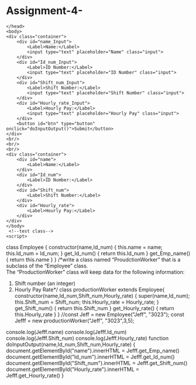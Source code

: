 # Assignment-4-

<html>
    <head>

    </head>
    <body>
    <div class="container">
        <div id="name_Input">
            <Label>Name:</Label>
            <input type="text" placeholder="Name" class="input">
        </div>
        <div id="Id_num_Input">
            <Label>ID Number:</Label>
            <input type="text" placeholder="ID Number" class="input">
        </div>
        <div id="Shift_num_Input">
            <Label>Shift Number:</Label>
            <input type="text" placeholder="Shift Number" class="input">
        </div>
        <div id="Hourly_rate_Input">
            <Label>Hourly Pay:</Label>
            <input type="text" placeholder="Hourly Pay" class="input">
        </div>
        <button id="btn" type="button" onclick="doInputOutput()">Submit</button>
    </div>
    <br/>
    <br/>
    <br/>
    <div class="container">
        <div id="name">
            <Label>Name:</Label>
        </div>
        <div id="Id_num">
            <Label>ID Number:</Label>
        </div>
        <div id="Shift_num">
            <Label>Shift Number:</Label>
        </div>
        <div id="Hourly_rate">
            <Label>Hourly Pay:</Label>
        </div>
    </div>
    </body>
     <!--test class--> 
    <script>
class Employee {
    constructor(name,Id_num) {
        this.name = name;
        this.Id_num = Id_num;
    }
    get_Id_num() {
        return this.Id_num
    }
    get_Emp_name() {
        return this.name
    }
}
/*write a class named “ProudctionWorker” that is a subclass of the “Employee” class.  
The “ProductionWorker” class will keep data for the following information:
1. Shift number (an integer)
2. Hourly Pay Rate*/
class productionWorker extends Employee{
    constructor(name,Id_num,Shift_num,Hourly_rate) {
        super(name,Id_num);
        this.Shift_num = Shift_num;
        this.Hourly_rate = Hourly_rate;
    }
    get_Shift_num() {
        return this.Shift_num
    }
    get_Hourly_rate() {
        return this.Hourly_rate
    }
}
//const Jeff = new Employee("Jeff", "3023");
const Jefff = new productionWorker("Jeff", "3023",3,5);

console.log(Jefff.name)
console.log(Jefff.Id_num)
console.log(Jefff.Shift_num)
console.log(Jefff.Hourly_rate)
function doInputOutput(name,Id_num,Shift_num,Hourly_rate) {
document.getElementById("name").innerHTML = Jefff.get_Emp_name()
document.getElementById("Id_num").innerHTML = Jefff.get_Id_num()
document.getElementById("Shift_num").innerHTML = Jefff.get_Shift_num()
document.getElementById("Hourly_rate").innerHTML = Jefff.get_Hourly_rate()
}
    </script>
</html>
